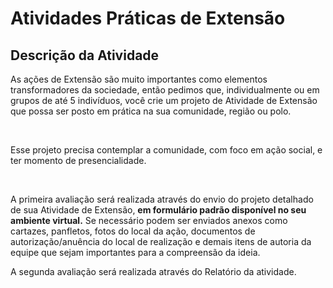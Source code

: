 # Atividades Práticas de Extensão

## Descrição da Atividade

As ações de Extensão são muito importantes como elementos transformadores da sociedade, então pedimos que, individualmente ou em grupos de até 5 indivíduos, você crie um projeto de Atividade de Extensão que possa ser posto em prática na sua comunidade, região ou polo.

<br>

Esse projeto precisa contemplar a comunidade, com foco em ação social, e ter momento de presencialidade.

<br>

A primeira avaliação será realizada através do envio do projeto detalhado de sua Atividade de Extensão, **em formulário padrão disponível no seu ambiente virtual.** Se necessário podem ser enviados anexos como cartazes, panfletos, fotos do local da ação, documentos de autorização/anuência do local de realização e demais itens de autoria da equipe que sejam importantes para a compreensão da ideia.

A segunda avaliação será realizada através do Relatório da atividade.
